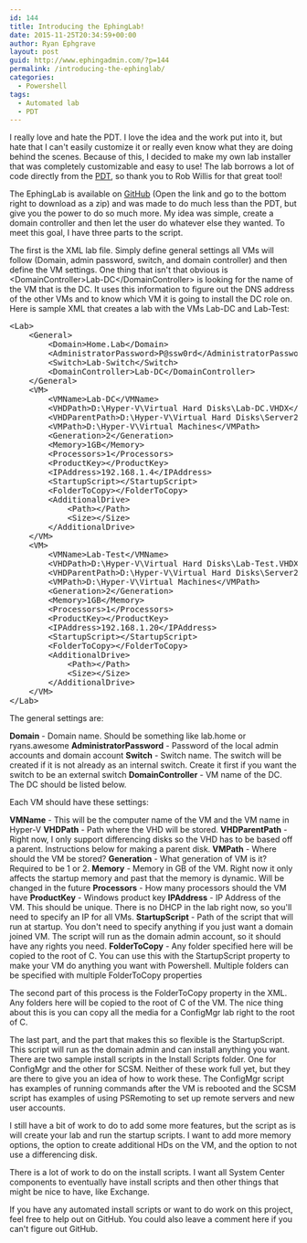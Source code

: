 ```yaml
---
id: 144
title: Introducing the EphingLab!
date: 2015-11-25T20:34:59+00:00
author: Ryan Ephgrave
layout: post
guid: http://www.ephingadmin.com/?p=144
permalink: /introducing-the-ephinglab/
categories:
  - Powershell
tags:
  - Automated lab
  - PDT
---
```

I really love and hate the PDT. I love the idea and the work put into it, but hate that I can't easily customize it or really even know what they are doing behind the scenes. Because of this, I decided to make my own lab installer that was completely customizable and easy to use! The lab borrows a lot of code directly from the <a href="https://gallery.technet.microsoft.com/PowerShell-Deployment-f20bb605" target="_blank">PDT</a>, so thank you to Rob Willis for that great tool!

The EphingLab is available on <a href="https://github.com/Ryan2065/EphingLab" target="_blank">GitHub</a> (Open the link and go to the bottom right to download as a zip) and was made to do much less than the PDT, but give you the power to do so much more. My idea was simple, create a domain controller and then let the user do whatever else they wanted. To meet this goal, I have three parts to the script.

The first is the XML lab file. Simply define general settings all VMs will follow (Domain, admin password, switch, and domain controller) and then define the VM settings. One thing that isn't that obvious is &lt;DomainController&gt;Lab-DC&lt;/DomainController&gt; is looking for the name of the VM that is the DC. It uses this information to figure out the DNS address of the other VMs and to know which VM it is going to install the DC role on. Here is sample XML that creates a lab with the VMs Lab-DC and Lab-Test:
<pre class="lang:default decode:true">&lt;Lab&gt;
	&lt;General&gt;
		&lt;Domain&gt;Home.Lab&lt;/Domain&gt;
		&lt;AdministratorPassword&gt;P@ssw0rd&lt;/AdministratorPassword&gt;
		&lt;Switch&gt;Lab-Switch&lt;/Switch&gt;
		&lt;DomainController&gt;Lab-DC&lt;/DomainController&gt;
	&lt;/General&gt;
	&lt;VM&gt;
		&lt;VMName&gt;Lab-DC&lt;/VMName&gt;
		&lt;VHDPath&gt;D:\Hyper-V\Virtual Hard Disks\Lab-DC.VHDX&lt;/VHDPath&gt;
		&lt;VHDParentPath&gt;D:\Hyper-V\Virtual Hard Disks\Server2012R2DataCenter-ParentDisk.vhdx&lt;/VHDParentPath&gt;
		&lt;VMPath&gt;D:\Hyper-V\Virtual Machines&lt;/VMPath&gt;
		&lt;Generation&gt;2&lt;/Generation&gt;
		&lt;Memory&gt;1GB&lt;/Memory&gt;
		&lt;Processors&gt;1&lt;/Processors&gt;
		&lt;ProductKey&gt;&lt;/ProductKey&gt;
		&lt;IPAddress&gt;192.168.1.4&lt;/IPAddress&gt;
		&lt;StartupScript&gt;&lt;/StartupScript&gt;
		&lt;FolderToCopy&gt;&lt;/FolderToCopy&gt;
		&lt;AdditionalDrive&gt;
			&lt;Path&gt;&lt;/Path&gt;
			&lt;Size&gt;&lt;/Size&gt;
		&lt;/AdditionalDrive&gt;
	&lt;/VM&gt;
	&lt;VM&gt;
		&lt;VMName&gt;Lab-Test&lt;/VMName&gt;
		&lt;VHDPath&gt;D:\Hyper-V\Virtual Hard Disks\Lab-Test.VHDX&lt;/VHDPath&gt;
		&lt;VHDParentPath&gt;D:\Hyper-V\Virtual Hard Disks\Server2012R2DataCenter-ParentDisk.vhdx&lt;/VHDParentPath&gt;
		&lt;VMPath&gt;D:\Hyper-V\Virtual Machines&lt;/VMPath&gt;
		&lt;Generation&gt;2&lt;/Generation&gt;
		&lt;Memory&gt;1GB&lt;/Memory&gt;
		&lt;Processors&gt;1&lt;/Processors&gt;
		&lt;ProductKey&gt;&lt;/ProductKey&gt;
		&lt;IPAddress&gt;192.168.1.20&lt;/IPAddress&gt;
		&lt;StartupScript&gt;&lt;/StartupScript&gt;
		&lt;FolderToCopy&gt;&lt;/FolderToCopy&gt;
		&lt;AdditionalDrive&gt;
			&lt;Path&gt;&lt;/Path&gt;
			&lt;Size&gt;&lt;/Size&gt;
		&lt;/AdditionalDrive&gt;
	&lt;/VM&gt;
&lt;/Lab&gt;</pre>
The general settings are:

<strong>Domain</strong> - Domain name. Should be something like lab.home or ryans.awesome
<strong>AdministratorPassword</strong> - Password of the local admin accounts and domain account
<strong>Switch</strong> - Switch name. The switch will be created if it is not already as an internal switch. Create it first if you want the switch to be an external switch
<strong>DomainController</strong> - VM name of the DC. The DC should be listed below.

Each VM should have these settings:

<strong>VMName</strong> - This will be the computer name of the VM and the VM name in Hyper-V
<strong>VHDPath</strong> - Path where the VHD will be stored.
<strong>VHDParentPath</strong> - Right now, I only support differencing disks so the VHD has to be based off a parent. Instructions below for making a parent disk.
<strong>VMPath</strong> - Where should the VM be stored?
<strong>Generation</strong> - What generation of VM is it? Required to be 1 or 2.
<strong>Memory</strong> - Memory in GB of the VM. Right now it only affects the startup memory and past that the memory is dynamic. Will be changed in the future
<strong>Processors</strong> - How many processors should the VM have
<strong>ProductKey</strong> - Windows product key
<strong>IPAddress</strong> - IP Address of the VM. This should be unique. There is no DHCP in the lab right now, so you'll need to specify an IP for all VMs.
<strong>StartupScript</strong> - Path of the script that will run at startup. You don't need to specify anything if you just want a domain joined VM. The script will run as the domain admin account, so it should have any rights you need.
<strong>FolderToCopy</strong> - Any folder specified here will be copied to the root of C. You can use this with the StartupScript property to make your VM do anything you want with Powershell. Multiple folders can be specified with multiple FolderToCopy properties

The second part of this process is the FolderToCopy property in the XML. Any folders here will be copied to the root of C of the VM. The nice thing about this is you can copy all the media for a ConfigMgr lab right to the root of C.

The last part, and the part that makes this so flexible is the StartupScript. This script will run as the domain admin and can install anything you want. There are two sample install scripts in the Install Scripts folder. One for ConfigMgr and the other for SCSM. Neither of these work full yet, but they are there to give you an idea of how to work these. The ConfigMgr script has examples of running commands after the VM is rebooted and the SCSM script has examples of using PSRemoting to set up remote servers and new user accounts.

I still have a bit of work to do to add some more features, but the script as is will create your lab and run the startup scripts. I want to add more memory options, the option to create additional HDs on the VM, and the option to not use a differencing disk.

There is a lot of work to do on the install scripts. I want all System Center components to eventually have install scripts and then other things that might be nice to have, like Exchange.

If you have any automated install scripts or want to do work on this project, feel free to help out on GitHub. You could also leave a comment here if you can't figure out GitHub.